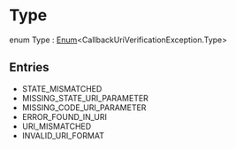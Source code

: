 # Type

enum Type : [Enum](https://kotlinlang.org/api/latest/jvm/stdlib/kotlin/-enum/index.html)&lt;CallbackUriVerificationException.Type&gt;

## Entries

- STATE_MISMATCHED
- MISSING_STATE_URI_PARAMETER
- MISSING_CODE_URI_PARAMETER
- ERROR_FOUND_IN_URI
- URI_MISMATCHED
- INVALID_URI_FORMAT
